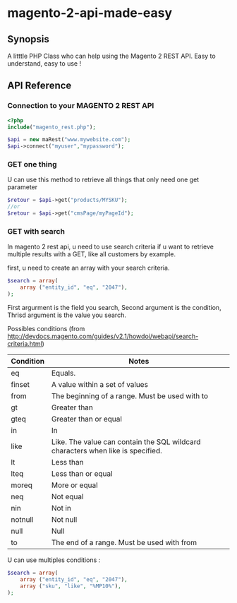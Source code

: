 # magento-2-api-made-easy
## Synopsis
A litttle PHP Class who can help using the Magento 2 REST API. Easy to understand, easy to use !

## API Reference
### Connection to your MAGENTO 2 REST API
```php
<?php
include("magento_rest.php");

$api = new maRest("www.mywebsite.com");   
$api->connect("myuser","mypassword");
```
### GET one thing
U can use this method to retrieve all things that only need one get parameter
```php
$retour = $api->get("products/MYSKU");
//or
$retour = $api->get("cmsPage/myPageId");
```
### GET with search
In magento 2 rest api, u need to use search criteria if u want to retrieve multiple results with a GET, like all customers by example.

first, u need to create an array with your search criteria.
```php
$search = array(
    array ("entity_id", "eq", "2047"),
);
```
First argurment is the field you search, Second argument is the condition, Thrisd argument is the value you search.

Possibles conditions (from http://devdocs.magento.com/guides/v2.1/howdoi/webapi/search-criteria.html)

| Condition |	Notes |
| --- | --- |
| eq |	Equals. |
| finset | A value within a set of values |
| from | The beginning of a range. Must be used with to |
| gt | Greater than |
| gteq | Greater than or equal |
| in | In |
| like | Like. The value can contain the SQL wildcard characters when like is specified. |
| lt | Less than |
| lteq | Less than or equal |
| moreq | More or equal |
| neq | Not equal |
| nin | Not in |
| notnull | Not null |
| null |Null |
| to | The end of a range. Must be used with from |

U can use multiples conditions :
```php
$search = array(
    array ("entity_id", "eq", "2047"),
    array ("sku", "like", "%MP10%"),
);
```


